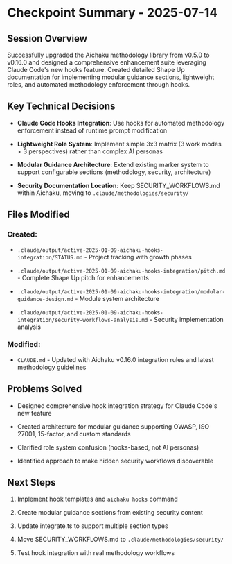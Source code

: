 # Checkpoint Summary - 2025-07-14

## Session Overview

Successfully upgraded the Aichaku methodology library from v0.5.0 to v0.16.0 and
designed a comprehensive enhancement suite leveraging Claude Code's new hooks
feature. Created detailed Shape Up documentation for implementing modular
guidance sections, lightweight roles, and automated methodology enforcement
through hooks.

## Key Technical Decisions

- **Claude Code Hooks Integration**: Use hooks for automated methodology
  enforcement instead of runtime prompt modification

- **Lightweight Role System**: Implement simple 3x3 matrix (3 work modes × 3
  perspectives) rather than complex AI personas

- **Modular Guidance Architecture**: Extend existing marker system to support
  configurable sections (methodology, security, architecture)

- **Security Documentation Location**: Keep SECURITY_WORKFLOWS.md within
  Aichaku, moving to `.claude/methodologies/security/`

## Files Modified

### Created:

- `.claude/output/active-2025-01-09-aichaku-hooks-integration/STATUS.md` -
  Project tracking with growth phases

- `.claude/output/active-2025-01-09-aichaku-hooks-integration/pitch.md` -
  Complete Shape Up pitch for enhancements

- `.claude/output/active-2025-01-09-aichaku-hooks-integration/modular-guidance-design.md` -
  Module system architecture

- `.claude/output/active-2025-01-09-aichaku-hooks-integration/security-workflows-analysis.md` -
  Security implementation analysis

### Modified:

- `CLAUDE.md` - Updated with Aichaku v0.16.0 integration rules and latest
  methodology guidelines

## Problems Solved

- Designed comprehensive hook integration strategy for Claude Code's new feature

- Created architecture for modular guidance supporting OWASP, ISO 27001,
  15-factor, and custom standards

- Clarified role system confusion (hooks-based, not AI personas)

- Identified approach to make hidden security workflows discoverable

## Next Steps

1. Implement hook templates and `aichaku hooks` command

2. Create modular guidance sections from existing security content

3. Update integrate.ts to support multiple section types

4. Move SECURITY_WORKFLOWS.md to `.claude/methodologies/security/`

5. Test hook integration with real methodology workflows
